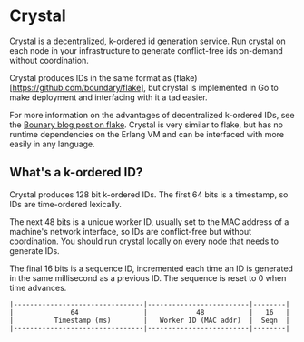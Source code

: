 # Crystal

Crystal is a decentralized, k-ordered id generation service. Run crystal on
each node in your infrastructure to generate conflict-free ids on-demand
without coordination.

Crystal produces IDs in the same format as
(flake)[https://github.com/boundary/flake], but crystal is implemented in Go to
make deployment and interfacing with it a tad easier.

For more information on the advantages of decentralized k-ordered IDs, see the
[Bounary blog post on
flake](http://www.boundary.com/blog/2012/01/12/flake-a-decentralized-k-ordered-unique-id-generator-in-erlang/).
Crystal is very similar to flake, but has no runtime dependencies on the Erlang
VM and can be interfaced with more easily in any language.

## What's a k-ordered ID?

Crystal produces 128 bit k-ordered IDs. The first 64 bits is a timestamp, so
IDs are time-ordered lexically.

The next 48 bits is a unique worker ID, usually set to the MAC address of a
machine's network interface, so IDs are conflict-free but without coordination.
You should run crystal locally on every node that needs to generate IDs.

The final 16 bits is a sequence ID, incremented each time an ID is generated in
the same millisecond as a previous ID. The sequence is reset to 0 when time
advances.

```
|--------------------------------|-------------------------|--------|
|              64                |            48           |   16   |
|          Timestamp (ms)        |   Worker ID (MAC addr)  |  Seqn  |
|--------------------------------|-------------------------|--------|
```
